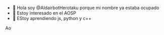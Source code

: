 - 👋 Hola soy @AldairbotHerotaku porque mi nombre ya estaba ocupado
- 👀 Estoy interesado en el AOSP
- 🌱 EStoy aprendiendo js, python y c++

Ao
